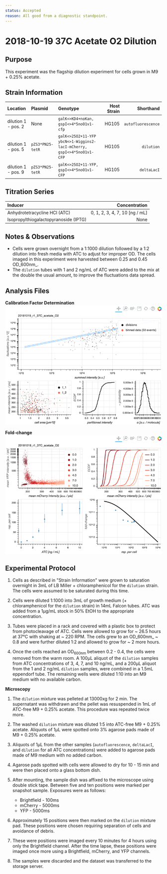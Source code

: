 ```yaml
---
status: Accepted
reason: All good from a diagnostic standpoint. 
---
```


# 2018-10-19 37C Acetate O2 Dilution

## Purpose
This experiment was the flagship dilution experiment for cells grown in M9 + 0.25% acetate.

## Strain Information

| Location | Plasmid | Genotype | Host Strain | Shorthand |
| :------- | :------ | :------- | ----------: | --------: |
| dilution 1 - pos. 2 | None | `galK<>KD4+noKan, gspI<>4*5noO1v1-cfp` | HG105 | `autofluorescence` |
| dilution 1 - pos. 5 | `pZS3*PN25-tetR` | `galK<>25O2+11-YFP ybcN<>1-Wiggins2-lacI-mCherry, gspI<>4*5noO1v1-CFP` | HG105 | `dilution`|
| dilution 1 - pos. 9 | `pZS3*PN25-tetR`| `galK<>25O2+11-YFP, gspI<>4*5noO1v1-CFP` |  HG105 |`deltaLacI` |

## Titration Series

| Inducer | Concentration |
| :------ | ------------: |
| Anhydrotetracycline HCl (ATC) | 0, 1, 2, 3, 4, 7, 10  [ng / mL] |
| Isopropylthiogalactopyranoside (IPTG) | None |

## Notes & Observations
* Cells were grown overnight from a 1:1000 dilution followed by a 1:2 dilution into fresh media with ATC to adjust for improper OD. The cells imaged in this experiment were harvested between 0.25 and 0.45 OD_600nm_.  
* The `dilution` tubes with 1 and 2 ng/mL of ATC were added to the mix at the double the usual amount, to improve the fluctuations data spread.

## Analysis Files

**Calibration Factor Determination**
[![dilution summary](output/dilution_summary.png)](output/dilution_summary.html)

**Fold-change**
[![](output/foldchange_summary.png)](output/foldchange_summary.html)

## Experimental Protocol

1. Cells as described in "Strain Information" were grown to saturation overnight in 3mL of LB Miller + chloramphenicol for the `dilution` strain. The cells were assumed to be saturated during this time.

2. Cells were diluted 1:1000 into 3mL of growth medium (+ chloramphenicol for the `dilution` strain) in 14mL Falcon tubes. ATC was added from a 1µg/mL stock in 50% EtOH to the appropriate concentration.

3. Tubes were placed in a rack and covered with a plastic box to protect from photocleavage of ATC. Cells were allowed to grow for ~ 26.5 hours at 37°C with shaking at ~ 220 RPM. The cells grew to an OD_600nm_ ~ 0.8 and were further diluted 1:2 and allowed to grow for ~ 2 more hours.

4. Once the cells reached an OD<sub>600nm</sub> between 0.2 - 0.4, the cells were removed from the warm room. A 100µL aliquot of the `dilution` samples from ATC concentrations of 3, 4, 7, and 10 ng/mL, and a 200µL aliquot from the 1 and 2 ng/mL `dilution` samples, were combined in a 1.5mL eppendorf tube. The remaining wells were diluted 1:10 into an M9 medium with no available carbon.

**Microscopy**

1. The `dilution` mixture was pelleted at 13000xg for 2 min. The supernatant was withdrawn and the pellet was resuspended in 1mL of ATC-free M9 + 0.25% acetate. This procedure was repeated twice more.

2. The washed `dilution` mixture was diluted 1:5 into ATC-free M9 + 0.25% acetate. Aliquots of 1µL were spotted onto 3% agarose pads made of M9 + 0.25% acetate.

3. Aliquots of 1µL from the other samples (`autofluorescence`, `deltaLacI`, and `dilution` for all ATC concentrations) were added to agarose pads
made of M9 medium with no added carbon.

4. Agarose pads spotted with cells were allowed to dry for 10 - 15 min and were then placed onto a glass bottom dish.

5. After mounting, the sample dish was affixed to the microscope using double stick tape. Between five and ten positions were marked per snapshot sample. Exposures were as follows:
    - Brightfield - 100ms
    - mCherry - 5000ms
    - YFP - 5000ms

6. Approximately 15 positions were then marked on the `dilution` mixture pad. These positions were chosen requiring separation of cells and avoidance of debris.

7. These were positions were imaged every 10 minutes for 4 hours using only the Brightfield channel. After the time lapse, these positions were imaged once more using a Brightfield, mCherry, and YFP channels.

8. The samples were discarded and the dataset was transferred to the storage server.